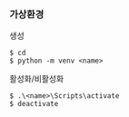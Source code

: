 ### 가상환경

생성
```
$ cd
$ python -m venv <name>
```

활성화/비활성화
```
$ .\<name>\Scripts\activate
$ deactivate
```
